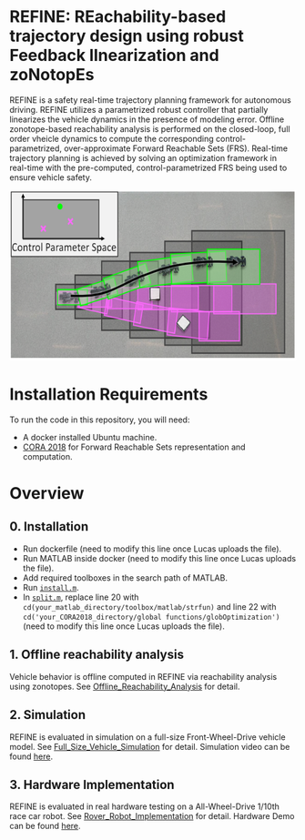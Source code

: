 # REFINE: REachability-based trajectory design using robust Feedback lInearization and zoNotopEs

REFINE is a safety real-time trajectory planning framework for autonomous driving. 
REFINE utilizes a parametrized robust controller that partially linearizes the vehicle dynamics in the presence of modeling error. 
Offline zonotope-based reachability analysis is performed on the closed-loop, full order vheicle dynamics to compute the corresponding control-parametrized, over-approximate Forward Reachable Sets (FRS). 
Real-time trajectory planning is achieved by solving an optimization framework in real-time with the pre-computed, control-parametrized FRS being used to ensure vehicle safety.

<p align="center">
  <img height="300" src="/Image/overview.png"/>
</p>

# Installation Requirements
To run the code in this repository, you will need:
- A docker installed Ubuntu machine.
- [CORA 2018](https://tumcps.github.io/CORA/) for Forward Reachable Sets representation and computation.

# Overview
## 0. Installation
- Run dockerfile (need to modify this line once Lucas uploads the file).
- Run MATLAB inside docker (need to modify this line once Lucas uploads the file).
- Add required toolboxes in the search path of MATLAB.
- Run [`install.m`](https://github.com/jinsunl/REFINE/blob/main/install.m).
- In [`split.m`](https://github.com/jinsunl/REFINE/blob/main/split.m), replace line 20 with ```cd(your_matlab_directory/toolbox/matlab/strfun)``` and line 22 with ```cd('your_CORA2018_directory/global functions/globOptimization')``` (need to modify this line once Lucas uploads the file).


## 1. Offline reachability analysis
Vehicle behavior is offline computed in REFINE via reachability analysis using zonotopes. 
See [Offline_Reachability_Analysis](https://github.com/jinsunl/REFINE/tree/main/Offline_Reachability_Analysis) for detail.


## 2. Simulation
REFINE is evaluated in simulation on a full-size Front-Wheel-Drive vehicle model.
See [Full_Size_Vehicle_Simulation](https://github.com/jinsunl/REFINE/tree/main/Full_Size_Vehicle_Simulation) for detail.
Simulation video can be found [here](https://drive.google.com/drive/folders/1bXl07gTnaA3rJBl7J05SL0tsfIJEDfKy?usp=sharing).



## 3. Hardware Implementation
REFINE is evaluated in real hardware testing on a All-Wheel-Drive 1/10th race car robot.
See [Rover_Robot_Implementation](https://github.com/jinsunl/REFINE/tree/main/Rover_Robot_Implementation) for detail. 
Hardware Demo can be found [here](https://drive.google.com/drive/folders/1FvGHuqIRQpDS5xWRgB30h7exmGTjRyel?usp=sharing).



